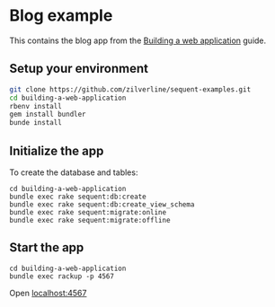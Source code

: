 # Blog example

This contains the blog app from the [Building a web application](https://www.sequent.io/docs/building-a-web-application.html) guide.

## Setup your environment

```bash
git clone https://github.com/zilverline/sequent-examples.git
cd building-a-web-application
rbenv install
gem install bundler
bunde install
```

## Initialize the app

To create the database and tables:

```
cd building-a-web-application
bundle exec rake sequent:db:create
bundle exec rake sequent:db:create_view_schema
bundle exec rake sequent:migrate:online
bundle exec rake sequent:migrate:offline
```

## Start the app

```
cd building-a-web-application
bundle exec rackup -p 4567
```

Open [localhost:4567](http://localhost:4567)
